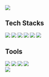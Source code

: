 <img src="https://capsule-render.vercel.app/api?section=header&type=waving&color=timeGradient&height=270&text=Welcome!🙌&fontSize=60&fontAlign=75&fontAlignY=33&desc=I'm%20Seokyung,%20FE%20Engineer👩🏻‍💻&descSize=42&descAlign=64&descAlignY=55" />

<div>
  <h2>Tech Stacks</h2>
  <img src="https://img.shields.io/badge/React-61DAFB?style=flat&logo=React&logoColor=white">
  <img src="https://img.shields.io/badge/JavaScript-F7DF1E?style=flat&logo=JavaScript&logoColor=white">
  <img src="https://img.shields.io/badge/HTML5-E34F26?style=flat&logo=HTML5&logoColor=white">
  <img src="https://img.shields.io/badge/CSS3-1572B6?style=flat&logo=CSS3&logoColor=white">
  <img src="https://img.shields.io/badge/C-A8B9CC?style=flat&logo=C&logoColor=white">
  <img src="https://img.shields.io/badge/C++-00599C?style=flat&logo=C%2B%2B&logoColor=white">
  
  <h2>Tools</h2>
  <img src="https://img.shields.io/badge/Visual_Studio_Code-007ACC?style=flat&logo=VisualStudioCode&logoColor=white">
  <img src="https://img.shields.io/badge/GitHub-181717?style=flat&logo=GitHub&logoColor=white">
  <img src="https://img.shields.io/badge/Firebase-FFCA28?style=flat&logo=Firebase&logoColor=white">
  <img src="https://img.shields.io/badge/Unity-FFFFFF?style=flat&logo=Unity&logoColor=black">
 </div>

<img src="https://capsule-render.vercel.app/api?section=footer&type=waving&color=timeGradient&height=200" />

<!--
**Seokyung/Seokyung** is a ✨ _special_ ✨ repository because its `README.md` (this file) appears on your GitHub profile.

Here are some ideas to get you started:

- 🔭 I’m currently working on ...
- 🌱 I’m currently learning ...
- 👯 I’m looking to collaborate on ...
- 🤔 I’m looking for help with ...
- 💬 Ask me about ...
- 📫 How to reach me: ...
- 😄 Pronouns: ...
- ⚡ Fun fact: ...
-->
